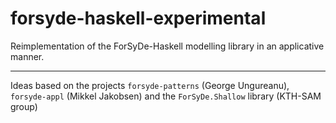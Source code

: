 forsyde-haskell-experimental
============================

Reimplementation of the ForSyDe-Haskell modelling library in an applicative manner.


----
Ideas based on the projects `forsyde-patterns` (George Ungureanu), `forsyde-appl` (Mikkel Jakobsen) and the `ForSyDe.Shallow` library (KTH-SAM group)
